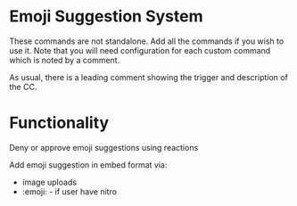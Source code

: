 # Emoji Suggestion System
These commands are not standalone. Add all the commands if you wish to use it. Note that you will need configuration for each custom command which is noted by a comment.

As usual, there is a leading comment showing the trigger and description of the CC.

# Functionality
Deny or approve emoji suggestions using reactions

Add emoji suggestion in embed format via:
- image uploads
- :emoji: - if user have nitro
